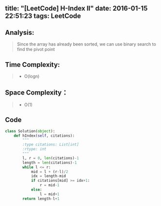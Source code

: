 title: "[LeetCode] H-Index II"
date: 2016-01-15 22:51:23
tags: LeetCode
---

## Analysis:
> Since the array has already been sorted, we can use binary search to find the pivot point

## Time Complexity:
> * O(logn)

## Space Complexity：
> * O(1)


## Code
```python
class Solution(object):
    def hIndex(self, citations):
        """
        :type citations: List[int]
        :rtype: int
        """
        l, r = 0, len(citations)-1
        length = len(citations)-1
        while l <= r:
            mid = l + (r-l)/2
            idx = length-mid
            if citations[mid] >= idx+1:
                r = mid-1
            else:
                l = mid+1
        return length-l+1
```
